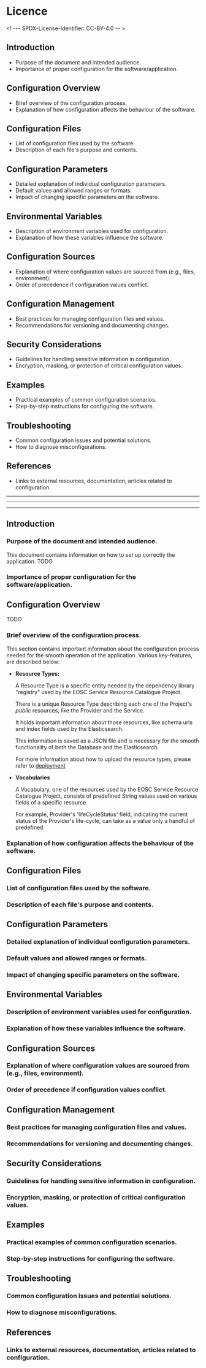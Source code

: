 # Licence

<! --- SPDX-License-Identifier: CC-BY-4.0  -- >

## Introduction

- Purpose of the document and intended audience.
- Importance of proper configuration for the software/application.

## Configuration Overview

- Brief overview of the configuration process.
- Explanation of how configuration affects the behaviour of the software.

## Configuration Files

- List of configuration files used by the software.
- Description of each file's purpose and contents.

## Configuration Parameters

- Detailed explanation of individual configuration parameters.
- Default values and allowed ranges or formats.
- Impact of changing specific parameters on the software.

## Environmental Variables

- Description of environment variables used for configuration.
- Explanation of how these variables influence the software.

## Configuration Sources

- Explanation of where configuration values are sourced from (e.g., files, environment).
- Order of precedence if configuration values conflict.

## Configuration Management

- Best practices for managing configuration files and values.
- Recommendations for versioning and documenting changes.

## Security Considerations

- Guidelines for handling sensitive information in configuration.
- Encryption, masking, or protection of critical configuration values.

## Examples

- Practical examples of common configuration scenarios.
- Step-by-step instructions for configuring the software.

## Troubleshooting

- Common configuration issues and potential solutions.
- How to diagnose misconfigurations.

## References

- Links to external resources, documentation, articles related to configuration.


---

--- 

---


## Introduction

### Purpose of the document and intended audience.
This document contains information on how to set up correctly the application. TODO

### Importance of proper configuration for the software/application.

## Configuration Overview
TODO
### Brief overview of the configuration process.
This section contains important information about the configuration process needed for the smooth operation of the 
application. Various key-features, are described below:
- **Resource Types:**

  A Resource Type is a specific entity needed by the dependency library "registry" used by the EOSC Service Resource 
  Catalogue Project.

  There is a unique Resource Type describing each one of the Project's *public* resources, like the Provider and the 
  Service.

  It holds important information about those resources, like schema urls and index fields used by the Elasticsearch.
  
  This information is saved as a JSON file and is necessary for the smooth functionality of both the Database and the 
  Elasticsearch.

  For more information about how to upload the resource types, please refer to 
  [deployment](./deployment.md#add-resourcetypes-(only-the-first-time-you-eploy-the-project))
- **Vocabularies**

  A Vocabulary, one of the resources used by the EOSC Service Resource Catalogue Project, consists of predefined String 
  values used on various fields of a specific resource.

  For example, Provider's 'lifeCycleStatus' field, indicating the current status of the Provider's life-cycle, can take
  as a value only a handful of predefined 

### Explanation of how configuration affects the behaviour of the software.

## Configuration Files

### List of configuration files used by the software.
### Description of each file's purpose and contents.

## Configuration Parameters

### Detailed explanation of individual configuration parameters.
### Default values and allowed ranges or formats.
### Impact of changing specific parameters on the software.

## Environmental Variables

### Description of environment variables used for configuration.
### Explanation of how these variables influence the software.

## Configuration Sources

### Explanation of where configuration values are sourced from (e.g., files, environment).
### Order of precedence if configuration values conflict.

## Configuration Management

### Best practices for managing configuration files and values.
### Recommendations for versioning and documenting changes.

## Security Considerations

### Guidelines for handling sensitive information in configuration.
### Encryption, masking, or protection of critical configuration values.

## Examples

### Practical examples of common configuration scenarios.
### Step-by-step instructions for configuring the software.

## Troubleshooting

### Common configuration issues and potential solutions.
### How to diagnose misconfigurations.

## References

### Links to external resources, documentation, articles related to configuration.